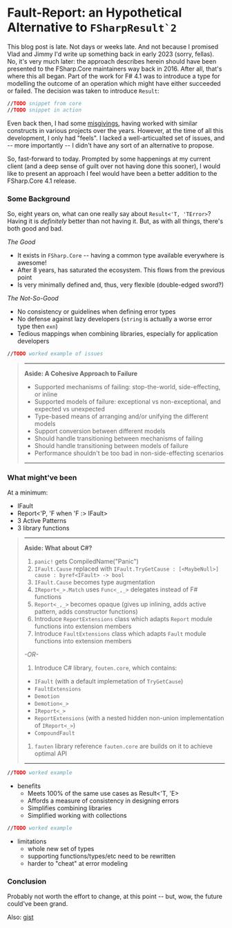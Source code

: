 Fault-Report: an Hypothetical Alternative to ```FSharpResult`2```
===

This blog post is late. Not days or weeks late. And not because I promised Vlad and Jimmy I'd write up something back in early 2023 (sorry, fellas). No, it's very much later: the approach describes herein should have been presented to the FSharp.Core maintainers way back in 2016. After all, that's where this all began. Part of the work for F# 4.1 was to introduce a type for modelling the outcome of an operation which might have either succeeded or failed. The decision was taken to introduce `Result`:

```fsharp
//TODO snippet from core
//TODO snippet in action
```
Even back then, I had some [misgivings][1], having worked with similar constructs in various projects over the years. However, at the time of all this development, I only had "feels". I lacked a well-articualted set of issues, and -- more importantly -- I didn't have any sort of an alternative to propose.

So, fast-forward to today. Prompted by some happenings at my current client (and a deep sense of guilt over not having done this sooner), I would like to present an approach I feel would have been a better addition to the FSharp.Core 4.1 release.

### Some Background

So, eight years on, what can one really say about `Result<'T, 'TError>`? Having it is _definitely_ better than not having it. But, as with all things, there's both good and bad.

_The Good_
  + It exists in `FSharp.Core` -- having a common type available everywhere is awesome!
  + After 8 years, has saturated the ecosystem. This flows from the previous point
  + Is very minimally defined and, thus, very flexible (double-edged sword?)

_The Not-So-Good_
  + No consistency or guidelines when defining error types
  + No defense against lazy developers (`string` is actually a worse error type then `exn`)
  + Tedious mappings when combining libraries, especially for application developers

```fsharp
//TODO worked example of issues
```

> ---
> **Aside: A Cohesive Approach to Failure**
>
> + Supported mechanisms of failing: stop-the-world, side-effecting, or inline
> + Supported models of failure: exceptional vs non-exceptional, and expected vs unexpected
> + Type-based means of arranging and/or unifying the different models
> + Support conversion between different models
> + Should handle transitioning between mechanisms of failing
> + Should handle transitioning between models of failure
> + Performance shouldn't be too bad in non-side-effecting scenarios
>
> ---

### What might've been

At a minimum:
  + IFault
  + Report<'P, 'F when 'F :> IFault>
  + 3 Active Patterns
  + 3 library functions

> ---
> **Aside: What about C#?**
>
> 1. ``panic!`` gets CompiledName("Panic")
> 1. `IFault.Cause` replaced with `IFault.TryGetCause : [<MaybeNull>] cause : byref<IFault> -> bool`
> 1. `IFault.Cause` becomes type augmentation
> 1. `IReport<_>.Match` uses `Func<_,_>` delegates instead of F# functions
> 1. `Report<_,_>` becomes opaque (gives up inlining, adds active pattern, adds constructor functions)
> 1. Introduce `ReportExtensions` class which adapts `Report` module functions into extension members
> 1. Introduce `FaultExtensions` class which adapts `Fault` module functions into extension members
>
> *-OR-*
>
> 1. Introduce C# library, `fouten.core`, which contains:
>   + `IFault` (with a default implemetation of `TryGetCause`)
>   + `FaultExtensions`
>   + `Demotion`
>   + `Demotion<_>`
>   + `IReport<_>`
>   + `ReportExtensions` (with a nested hidden non-union implementation of `IReport<_>`)
>   + `CompoundFault`
> 1. `fauten` library reference `fauten.core` are builds on it to achieve optimal API
>
> ---

```fsharp
//TODO worked example
```
+ benefits
  + Meets 100% of the same use cases as Result<'T, 'E>
  + Affords a measure of consistency in designing errors
  + Simplifies combining libraries
  + Simplified working with collections

```fsharp
//TODO worked example
```

+ limitations
  + whole new set of types
  + supporting functions/types/etc need to be rewritten
  + harder to "cheat" at error modeling

### Conclusion

Probably not worth the effort to change, at this point -- but, wow, the future could've been grand.

Also: [gist][0]


[0]: https://gist.github.com/pblasucci/7dee5f662956eaaa2ece07dcd9d6488c
[1]: https://github.com/fsharp/fslang-design/issues/49#issuecomment-263686153
